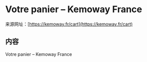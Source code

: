 # Votre panier – Kemoway France

来源网址：[https://kemoway.fr/cart](https://kemoway.fr/cart)

## 内容

<link rel="stylesheet" href="/kmy/assets/css/markdown.css">

Votre panier – Kemoway France
